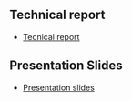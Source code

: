 ## Technical report
- [Tecnical report](https://github.com/ENSE374-F23/group5_proj/blob/main/Techincal%20Report%20and%20slides/REPORT.md)

## Presentation Slides
- [Presentation slides](https://github.com/ENSE374-F23/group5_proj/blob/main/Techincal%20Report%20and%20slides/Project_Presentation_ENSE%20374.pptx)
